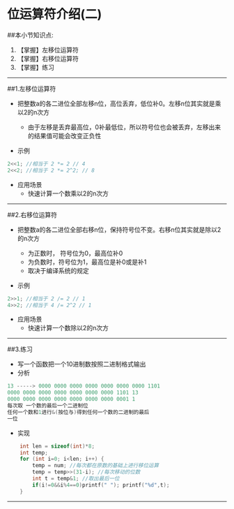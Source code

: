 # 位运算符介绍(二)
##本小节知识点:
1. 【掌握】左移位运算符
2. 【掌握】右移位运算符
3. 【掌握】练习
---

##1.左移位运算符
- 把整数a的各二进位全部左移n位，高位丢弃，低位补0。左移n位其实就是乘以2的n次方
    + 由于左移是丢弃最高位，0补最低位，所以符号位也会被丢弃，左移出来的结果值可能会改变正负性

- 示例

```c
2<<1; //相当于 2 *= 2 // 4
2<<2; //相当于 2 *= 2^2; // 8
```

- 应用场景
    + 快速计算一个数乘以2的n次方
---

##2.右移位运算符
- 把整数a的各二进位全部右移n位，保持符号位不变。右移n位其实就是除以2的n次方
    + 为正数时， 符号位为0，最高位补0
    + 为负数时，符号位为1，最高位是补0或是补1
    + 取决于编译系统的规定

- 示例

```c
2>>1; //相当于 2 /= 2 // 1
4>>2; //相当于 4 /= 2^2 // 1

```
- 应用场景
    + 快速计算一个数除以2的n次方

---

##3.练习
- 写一个函数把一个10进制数按照二进制格式输出
- 分析

```c
13 -----> 0000 0000 0000 0000 0000 0000 0000 1101
0000 0000 0000 0000 0000 0000 0000 1101 13
0000 0000 0000 0000 0000 0000 0000 0001 1
每次取 一个数的最后一个二进制位
任何一个数和1进行&(按位与)得到任何一个数的二进制的最后
一位
```

- 实现

```c
    int len = sizeof(int)*8;
    int temp;
    for (int i=0; i<len; i++) {
        temp = num; //每次都在原数的基础上进行移位运算
        temp = temp>>(31-i); //每次移动的位数
        int t = temp&1; //取出最后一位
        if(i!=0&&i%4==0)printf(" "); printf("%d",t);
    }
```
---


